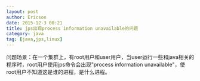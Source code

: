 ```yaml
---
layout: post
author: Ericson
date: 2015-12-3 00:21
title: jps出现process information unavailable的问题
category: java
tag: [java,jps,linux]
---
```


问题场景：在一个集群上，有root用户和user用户，当user运行一些和java相关的程序时，root用户使用jps命令会出现"process information unavailable"，使root用户不知道这是谁的进程，是什么进程。